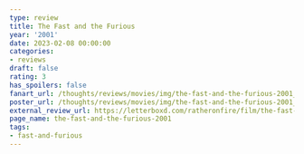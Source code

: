 ```yaml
---
type: review
title: The Fast and the Furious
year: '2001'
date: 2023-02-08 00:00:00
categories:
- reviews
draft: false
rating: 3
has_spoilers: false
fanart_url: /thoughts/reviews/movies/img/the-fast-and-the-furious-2001_fanart.png
poster_url: /thoughts/reviews/movies/img/the-fast-and-the-furious-2001_poster.png
external_review_url: https://letterboxd.com/ratheronfire/film/the-fast-and-the-furious-2001/
page_name: the-fast-and-the-furious-2001
tags:
- fast-and-furious
---
```


